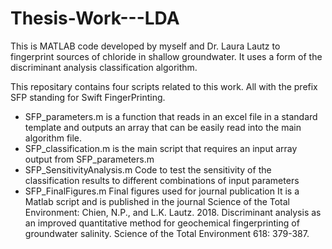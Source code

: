 # Thesis-Work---LDA
This is MATLAB code developed by myself and Dr. Laura Lautz to fingerprint sources of chloride in shallow groundwater. It uses a form of the discriminant analysis classification algorithm. 

This repositary contains four scripts related to this work. All with the prefix SFP standing for Swift FingerPrinting.
  - SFP_parameters.m is a function that reads in an excel file in a standard template and outputs an array that can be easily read into the main algorithm file.
  - SFP_classification.m is the main script that requires an input array output from SFP_parameters.m
  - SFP_SensitivityAnalysis.m Code to test the sensitivity of the classification results to different combinations of input parameters
  - SFP_FinalFigures.m Final figures used for journal publication
It is a Matlab script and is published in the journal Science of the Total Environment: Chien, N.P., and L.K. Lautz. 2018. Discriminant analysis as an improved quantitative method for geochemical fingerprinting of groundwater salinity. Science of the Total Environment 618: 379-387. 
